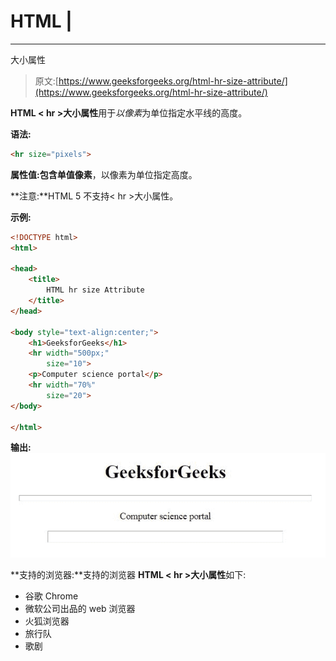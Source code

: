 # HTML |

* * *

大小属性

> 原文:[https://www.geeksforgeeks.org/html-hr-size-attribute/](https://www.geeksforgeeks.org/html-hr-size-attribute/)

**HTML < hr >大小属性**用于*以像素*为单位指定水平线的高度。

**语法:**

```html
<hr size="pixels">
```

**属性值:**包含单值**像素**，以像素为单位指定高度。

**注意:**HTML 5 不支持< hr >大小属性。

**示例:**

```html
<!DOCTYPE html>
<html>

<head>
    <title>
        HTML hr size Attribute
    </title>
</head>

<body style="text-align:center;">
    <h1>GeeksforGeeks</h1>
    <hr width="500px;" 
        size="10">
    <p>Computer science portal</p>
    <hr width="70%" 
        size="20">
</body>

</html>
```

**输出:**
![](img/0d2ab1d57a9c418de169f4091e89e916.png)

**支持的浏览器:**支持的浏览器 **HTML < hr >大小属性**如下:

*   谷歌 Chrome
*   微软公司出品的 web 浏览器
*   火狐浏览器
*   旅行队
*   歌剧